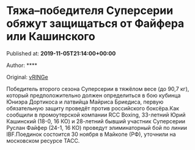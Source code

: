 
# Тяжа–победителя Суперсерии обяжут защищаться от Файфера или Кашинского

Published at: **2019-11-05T21:14:00+00:00**

Author: ****

Original: [vRINGe](https://vringe.com/news/129269-tyazha-pobeditelya-superserii-obyazhut-zashchishchatsya-ot-rossiyanina-fayfera-ili-kashinskogo.htm)

Победитель второго сезона Суперсерии в тяжёлом весе (до 90,7 кг), который предположительно должен определиться в бою кубинца Юниэра Дортикоса и латвийца Майриса Бриедиса, первую обязательную защиту проведёт против российского боксёра.Как сообщили в промоутерской компании RCC Boxing, 33-летний Юрий Кашинский (18-0, 16 КО) и 28-летний бывший участник Суперсерии Руслан Файфер (24-1, 16 КО) проведут элиминаторный бой по линии IBF.Поединок состоится 30 ноября в Майкопе (РФ), уточнили на московском ресурсе ТАСС.
